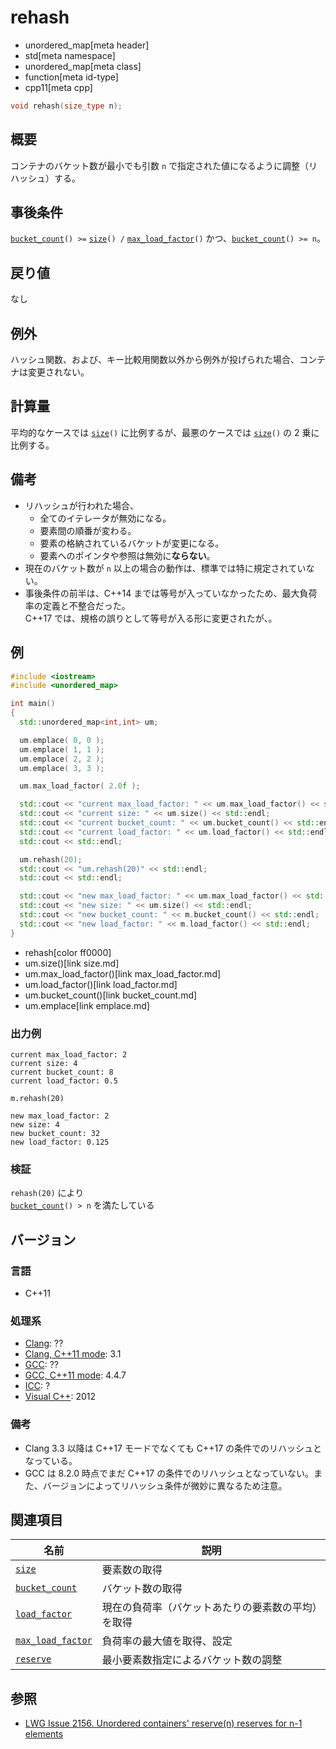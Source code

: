 # rehash
* unordered_map[meta header]
* std[meta namespace]
* unordered_map[meta class]
* function[meta id-type]
* cpp11[meta cpp]

```cpp
void rehash(size_type n);
```

## 概要
コンテナのバケット数が最小でも引数 `n` で指定された値になるように調整（リハッシュ）する。


## 事後条件
[`bucket_count`](bucket_count.md)`() >=` [`size`](size.md)`() /` [`max_load_factor`](max_load_factor.md)`()` かつ、[`bucket_count`](bucket_count.md)`() >= n`。


## 戻り値
なし


## 例外
ハッシュ関数、および、キー比較用関数以外から例外が投げられた場合、コンテナは変更されない。


## 計算量
平均的なケースでは [`size`](size.md)`()` に比例するが、最悪のケースでは [`size`](size.md)`()` の 2 乗に比例する。


## 備考
- リハッシュが行われた場合、
	- 全てのイテレータが無効になる。
	- 要素間の順番が変わる。
	- 要素の格納されているバケットが変更になる。
	- 要素へのポインタや参照は無効に**ならない**。
- 現在のバケット数が `n` 以上の場合の動作は、標準では特に規定されていない。
- 事後条件の前半は、C++14 までは等号が入っていなかったため、最大負荷率の定義と不整合だった。  
	C++17 では、規格の誤りとして等号が入る形に変更されたが、。


## 例
```cpp example
#include <iostream>
#include <unordered_map>

int main()
{
  std::unordered_map<int,int> um;

  um.emplace( 0, 0 );
  um.emplace( 1, 1 );
  um.emplace( 2, 2 );
  um.emplace( 3, 3 );

  um.max_load_factor( 2.0f );

  std::cout << "current max_load_factor: " << um.max_load_factor() << std::endl;
  std::cout << "current size: " << um.size() << std::endl;
  std::cout << "current bucket_count: " << um.bucket_count() << std::endl;
  std::cout << "current load_factor: " << um.load_factor() << std::endl;
  std::cout << std::endl;

  um.rehash(20);
  std::cout << "um.rehash(20)" << std::endl;
  std::cout << std::endl;

  std::cout << "new max_load_factor: " << um.max_load_factor() << std::endl;
  std::cout << "new size: " << um.size() << std::endl;
  std::cout << "new bucket_count: " << m.bucket_count() << std::endl;
  std::cout << "new load_factor: " << m.load_factor() << std::endl;
}
```
* rehash[color ff0000]
* um.size()[link size.md]
* um.max_load_factor()[link max_load_factor.md]
* um.load_factor()[link load_factor.md]
* um.bucket_count()[link bucket_count.md]
* um.emplace[link emplace.md]

### 出力例
```
current max_load_factor: 2
current size: 4
current bucket_count: 8
current load_factor: 0.5

m.rehash(20)

new max_load_factor: 2
new size: 4
new bucket_count: 32
new load_factor: 0.125
```

### 検証
`rehash(20)` により  
[`bucket_count`](bucket_count.md)`() > n`  を満たしている

## バージョン
### 言語
- C++11

### 処理系
- [Clang](/implementation.md#clang): ??
- [Clang, C++11 mode](/implementation.md#clang): 3.1
- [GCC](/implementation.md#gcc): ??
- [GCC, C++11 mode](/implementation.md#gcc): 4.4.7
- [ICC](/implementation.md#icc): ?
- [Visual C++](/implementation.md#visual_cpp): 2012

### 備考
- Clang 3.3 以降は C++17 モードでなくても C++17 の条件でのリハッシュとなっている。
- GCC は 8.2.0 時点でまだ C++17 の条件でのリハッシュとなっていない。また、バージョンによってリハッシュ条件が微妙に異なるため注意。


## 関連項目

| 名前 | 説明 |
|-------------------------------------------|--------------|
| [`size`](size.md)                       | 要素数の取得 |
| [`bucket_count`](bucket_count.md)       | バケット数の取得 |
| [`load_factor`](load_factor.md)         | 現在の負荷率（バケットあたりの要素数の平均）を取得 |
| [`max_load_factor`](max_load_factor.md) | 負荷率の最大値を取得、設定 |
| [`reserve`](reserve.md)                 | 最小要素数指定によるバケット数の調整 |


## 参照
- [LWG Issue 2156. Unordered containers' reserve(n) reserves for n-1 elements](https://wg21.cmeerw.net/lwg/issue2156)
